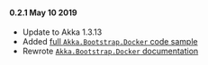 #### 0.2.1 May 10 2019 ####
* Update to Akka 1.3.13
* Added [full `Akka.Bootstrap.Docker` code sample](https://github.com/petabridge/akkadotnet-bootstrap/tree/dev/src/Akka.Bootstrap.Docker.Sample)
* Rewrote [`Akka.Bootstrap.Docker` documentation](https://github.com/petabridge/akkadotnet-bootstrap/tree/dev/src/Akka.Bootstrap.Docker)